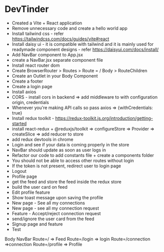 # DevTinder
- Created a Vite + React application
- Remove unnecessary code and create a hello world app
- Install tailwind css - refer https://tailwindcss.com/docs/guides/vite#react
- Install daisy ui - it is compatible with tailwind and it is mainly used for readymade component designs - refer https://daisyui.com/docs/install/
- Add NavBar component to App.jsx
- create a NavBar.jsx separate component file
- Install react router dom
- Create BrowserRouter > Routes > Route = / Body > RouteChildren
- Create an Outlet in your Body Component
- Create a footer
- Create a login page
- Install axios
- CORS - install cors in backend => add middleware to with configuration origin, credentials
- Whenever you're making API calls so pass axios => {withCredentials: true}
- Install redux toolkit - https://redux-toolkit.js.org/introduction/getting-started
- install react-redux + @reduxjs/toolkit => configureStore => Provider => createSlice => add reducer to store
- add redux devtools in chrome
- Login and see if your data is coming properly in the store
- NavBar should update as soon as user logs in
- Refactor our code to add constants file + create a components folder
- You should not be able to access other routes without login
- If the token is not present, redirect user to login page
- Logout
- Profile page
- get the feed and store the feed inside the redux store
- build the user card on feed
- Edit profile feature
- Show toast message upon saving the profile
- New page - See all my connections
- New page - see all my connection request
- Feature - Accept/reject connection request
- send/ignore the user card from the feed
- Signup page and feature
- Test

Body
    NavBar
    Route=/ => Feed
    Route=/login => login
    Route=/connection =>connection
    Route=/profile => Profile